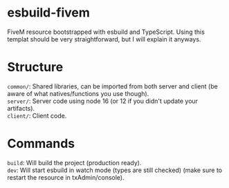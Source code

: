 # esbuild-fivem
FiveM resource bootstrapped with esbuild and TypeScript.
Using this templat should be very straightforward, but I will explain it anyways. <br>
# Structure
`common/`: Shared libraries, can be imported from both server and client (be aware of what natives/functions you use though). <br>
`server/`: Server code using node 16 (or 12 if you didn't update your artifacts). <br>
`client/`: Client code.
# Commands
`build`: Will build the project  (production ready). <br>
`dev`: Will start esbuild in watch mode (types are still checked) (make sure to restart the resource in txAdmin/console). <br>

